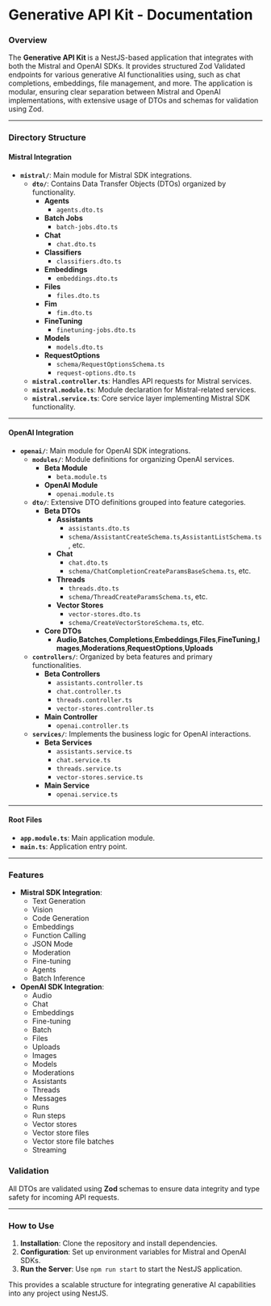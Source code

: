 # Generative API Kit - Documentation

### Overview

The **Generative API Kit&#x20;**&#x69;s a NestJS-based application that integrates with both the Mistral and OpenAI SDKs. It provides structured  Zod Validated endpoints for various generative AI functionalities using, such as chat completions, embeddings, file management, and more. The application is modular, ensuring clear separation between Mistral and OpenAI implementations, with extensive usage of DTOs and schemas for validation using Zod.

***

### Directory Structure

#### Mistral Integration

* **`mistral/`**: Main module for Mistral SDK integrations.
  * **`dto/`**: Contains Data Transfer Objects (DTOs) organized by functionality.
    * **Agents**
      * `agents.dto.ts`
    * **Batch Jobs**
      * `batch-jobs.dto.ts`
    * **Chat**
      * `chat.dto.ts`
    * **Classifiers**
      * `classifiers.dto.ts`
    * **Embeddings**
      * `embeddings.dto.ts`
    * **Files**
      * `files.dto.ts`
    * **Fim**
      * `fim.dto.ts`
    * **FineTuning**
      * `finetuning-jobs.dto.ts`
    * **Models**
      * `models.dto.ts`
    * **RequestOptions**
      * `schema/RequestOptionsSchema.ts`
      * `request-options.dto.ts`
  * **`mistral.controller.ts`**: Handles API requests for Mistral services.
  * **`mistral.module.ts`**: Module declaration for Mistral-related services.
  * **`mistral.service.ts`**: Core service layer implementing Mistral SDK functionality.

***

#### OpenAI Integration

* **`openai/`**: Main module for OpenAI SDK integrations.
  * **`modules/`**: Module definitions for organizing OpenAI services.
    * **Beta Module**
      * `beta.module.ts`
    * **OpenAI Module**
      * `openai.module.ts`
  * **`dto/`**: Extensive DTO definitions grouped into feature categories.
    * **Beta DTOs**
      * **Assistants**
        * `assistants.dto.ts`
        * `schema/AssistantCreateSchema.ts`,`AssistantListSchema.ts`, etc.
      * **Chat**
        * `chat.dto.ts`
        * `schema/ChatCompletionCreateParamsBaseSchema.ts`, etc.
      * **Threads**
        * `threads.dto.ts`
        * `schema/ThreadCreateParamsSchema.ts`, etc.
      * **Vector Stores**
        * `vector-stores.dto.ts`
        * `schema/CreateVectorStoreSchema.ts`, etc.
    * **Core DTOs**
      * **Audio**,**Batches**,**Completions**,**Embeddings**,**Files**,**FineTuning**,**Images**,**Moderations**,**RequestOptions**,**Uploads**
  * **`controllers/`**: Organized by beta features and primary functionalities.
    * **Beta Controllers**
      * `assistants.controller.ts`
      * `chat.controller.ts`
      * `threads.controller.ts`
      * `vector-stores.controller.ts`
    * **Main Controller**
      * `openai.controller.ts`
  * **`services/`**: Implements the business logic for OpenAI interactions.
    * **Beta Services**
      * `assistants.service.ts`
      * `chat.service.ts`
      * `threads.service.ts`
      * `vector-stores.service.ts`
    * **Main Service**
      * `openai.service.ts`

***

#### Root Files

* **`app.module.ts`**: Main application module.
* **`main.ts`**: Application entry point.

***

### Features

* **Mistral SDK Integration**:
  * Text Generation
  * Vision
  * Code Generation
  * Embeddings
  * Function Calling
  * JSON Mode
  * Moderation
  * Fine-tuning
  * Agents
  * Batch Inference
* **OpenAI SDK Integration**:
  * Audio
  * Chat
  * Embeddings
  * Fine-tuning
  * Batch
  * Files
  * Uploads
  * Images
  * Models
  * Moderations
  * Assistants
  * Threads
  * Messages
  * Runs
  * Run steps
  * Vector stores
  * Vector store files
  * Vector store file batches
  * Streaming

### Validation

All DTOs are validated using **Zod&#x20;**&#x73;chemas to ensure data integrity and type safety for incoming API requests.

***

### How to Use

1. **Installation**: Clone the repository and install dependencies.
2. **Configuration**: Set up environment variables for Mistral and OpenAI SDKs.
3. **Run the Server**: Use `npm run start` to start the NestJS application.

This provides a scalable structure for integrating generative AI capabilities into any project using NestJS.
